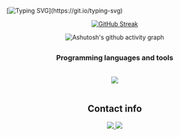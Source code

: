[![Typing SVG](https://readme-typing-svg.herokuapp.com?font=Fira+Code&weight=300&size=50&duration=4000&pause=1000&color=7bd544&center=true&vCenter=true&random=false&width=1000&lines=Hello%2C+my+name+is+Sant;welcome!)](https://git.io/typing-svg)

<div align="center">
  
[![GitHub Streak](https://github-readme-streak-stats.herokuapp.com?user=sx-nt&theme=shadow-green&locale=pt_BR&date_format=n%2Fj%5B%2FY%5D&card_width=900)](https://git.io/streak-stats)

</div>


<div align="center" >
   
![Ashutosh's github activity graph](https://ssr-contributions-svg.vercel.app/_/sx-nt?chart=3dbar&gap=0.6&scale=2&flatten=2&animation=wave&animation_duration=1&animation_delay=0.05&animation_amplitude=20&animation_frequency=0.5&animation_wave_center=10_0&format=svg&weeks=30&theme=green) 

</div>


  <source
    src="https://github-readme-stats.vercel.app/api/top-langs/?username=sx-nt&layout=compact"
  />

  
##

<h3 align="center"> Programming languages and tools </h3>  
<br>
<div align="center">
    <img src="https://skillicons.dev/icons?i=java,python,javascript,typescript,html,css,react,mysql,docker,github,git,vscode,idea" />
  <br>
</div>
<br/>

<h2 align="center">Contact info</h2>  
<div align="center"> 
  <a href= "mailto:ssemeghini.santana@gmail.com">
    <img src="https://img.shields.io/badge/Gmail-333333?style=for-the-badge&logo=gmail&logoColor=red" />
  </a>
    <a href="https://www.linkedin.com/in/s-santana-490549306/" target="_blank">
    <img src="https://img.shields.io/badge/LinkedIn-0077B5?style=for-the-badge&logo=linkedin&logoColor=white" target="_blank" />
  </a>


